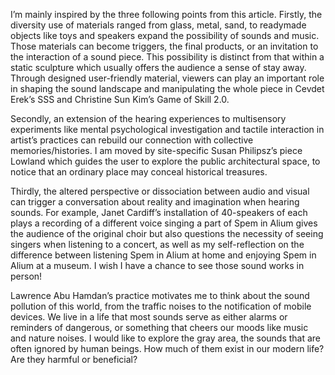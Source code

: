 I’m mainly inspired by the three following points from this article. Firstly, the diversity use of materials ranged from glass, metal, sand, to readymade objects like toys and speakers expand the possibility of sounds and music. Those materials can become triggers, the final products, or an invitation to the interaction of a sound piece. This possibility is distinct from that within a static sculpture which usually offers the audience a sense of stay away. Through designed user-friendly material, viewers can play an important role in shaping the sound landscape and manipulating the whole piece in  Cevdet Erek’s SSS and Christine Sun Kim’s Game of Skill 2.0. 

Secondly, an extension of the hearing experiences to multisensory experiments like mental psychological investigation and tactile interaction in artist’s practices can rebuild our connection with collective memories/histories. I am moved by site-specific Susan Philipsz’s piece Lowland which guides the user to explore the public architectural space, to notice that an ordinary place may conceal historical treasures. 

Thirdly, the altered perspective or dissociation between audio and visual can trigger a conversation about reality and imagination when hearing sounds. For example, Janet Cardiff’s installation of 40-speakers of each plays a recording of a different voice singing a part of Spem in Alium gives the audience of the original choir but also questions the necessity of seeing singers when listening to a concert, as well as my self-reflection on the difference between listening Spem in Alium at home and enjoying Spem in Alium at a museum. 
I wish I have a chance to see those sound works in person!

Lawrence Abu Hamdan’s practice motivates me to think about the sound pollution of this world, from the traffic noises to the notification of mobile devices. We live in a life that most sounds serve as either alarms or reminders of dangerous, or something that cheers our moods like music and nature noises. I would like to explore the gray area, the sounds that are often ignored by human beings. How much of them exist in our modern life? Are they harmful or beneficial? 
